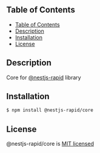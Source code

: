 ## Table of Contents

- [Table of Contents](#table-of-contents)
- [Description](#description)
- [Installation](#installation)
- [License](#license)

## Description

Core for [@nestjs-rapid](../../README.md) library

## Installation

```bash
$ npm install @nestjs-rapid/core
```

## License

@nestjs-rapid/core is [MIT licensed](LICENSE)
